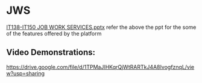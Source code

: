 # JWS
[IT138-IT150 JOB WORK SERVICES.pptx](https://github.com/vishnusanariya/JWS/files/12589494/IT138-IT150.JOB.WORK.SERVICES.pptx)
refer the above the ppt for the some of the features offered by the platform

## Video Demonstrations:
https://drive.google.com/file/d/1TPMaJIHKqrQjWtRARTkJ4A8IvogfznqL/view?usp=sharing

